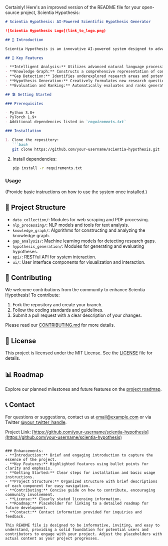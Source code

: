 Certainly! Here's an improved version of the README file for your open-source project, Scientia Hypothesis:

```markdown
# Scientia Hypothesis: AI-Powered Scientific Hypothesis Generator

![Scientia Hypothesis Logo](link_to_logo.png)

## 🌟 Introduction

Scientia Hypothesis is an innovative AI-powered system designed to advance scientific discovery by analyzing vast amounts of literature, identifying knowledge gaps, and generating novel hypotheses. It empowers researchers with actionable insights and accelerates the exploration of new frontiers in various scientific domains.

## 🚀 Key Features

- **Intelligent Analysis:** Utilizes advanced natural language processing (NLP) techniques to comprehend and extract insights from scientific papers.
- **Knowledge Graph:** Constructs a comprehensive representation of concepts, their relationships, and the evolution of ideas over time.
- **Gap Detection:** Identifies underexplored research areas and potential contradictions within existing literature.
- **Hypothesis Generation:** Creatively formulates new research questions and proposes methodologies based on identified gaps and current knowledge.
- **Evaluation and Ranking:** Automatically evaluates and ranks generated hypotheses based on novelty, feasibility, and potential impact.

## 🛠️ Getting Started

### Prerequisites

- Python 3.8+
- PyTorch 1.9+
- Additional dependencies listed in `requirements.txt`

### Installation

1. Clone the repository:
   ```bash
   git clone https://github.com/your-username/scientia-hypothesis.git
   ```

2. Install dependencies:
   ```bash
   pip install -r requirements.txt
   ```

### Usage

(Provide basic instructions on how to use the system once installed.)

## 📂 Project Structure

- `data_collection/`: Modules for web scraping and PDF processing.
- `nlp_processing/`: NLP models and tools for text analysis.
- `knowledge_graph/`: Algorithms for constructing and analyzing the knowledge graph.
- `gap_analysis/`: Machine learning models for detecting research gaps.
- `hypothesis_generation/`: Modules for generating and evaluating hypotheses.
- `api/`: RESTful API for system interaction.
- `ui/`: User interface components for visualization and interaction.

## 🤝 Contributing

We welcome contributions from the community to enhance Scientia Hypothesis! To contribute:

1. Fork the repository and create your branch.
2. Follow the coding standards and guidelines.
3. Submit a pull request with a clear description of your changes.

Please read our [CONTRIBUTING.md](CONTRIBUTING.md) for more details.

## 📄 License

This project is licensed under the MIT License. See the [LICENSE](LICENSE) file for details.

## 📊 Roadmap

Explore our planned milestones and future features on the [project roadmap](link_to_roadmap).

## 📞 Contact

For questions or suggestions, contact us at email@example.com or via Twitter [@your_twitter_handle](https://twitter.com/your_twitter_handle).

Project Link: [https://github.com/your-username/scientia-hypothesis](https://github.com/your-username/scientia-hypothesis)
```

### Enhancements:
- **Introduction:** Brief and engaging introduction to capture the essence of the project.
- **Key Features:** Highlighted features using bullet points for clarity and emphasis.
- **Getting Started:** Clear steps for installation and basic usage instructions.
- **Project Structure:** Organized structure with brief descriptions of each component for easy navigation.
- **Contributing:** Concise guide on how to contribute, encouraging community involvement.
- **License:** Clearly stated licensing information.
- **Roadmap:** Placeholder for linking to a detailed roadmap for future development.
- **Contact:** Contact information provided for inquiries and feedback.

This README file is designed to be informative, inviting, and easy to understand, providing a solid foundation for potential users and contributors to engage with your project. Adjust the placeholders with actual content as your project progresses.
